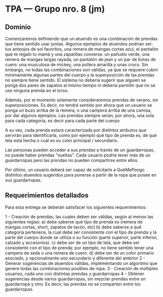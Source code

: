 # TPA — Grupo nro. 8 (jm)
## Dominio

Comenzaremos definiendo que un atuendo es una combinación de prendas que tiene sentido usar juntas. Algunos ejemplos de atuendos podrían ser:
tus anteojos de sol favoritos, una remera de mangas cortas azul, el pantalón que te regaló tu mamá y una zapatillas converse.
un pañuelo verde, una remera de mangas largas rayada, un pantalón de jean y un par de botas de cuero.
una musculosa de mickey, una pollera amarilla y unas crocs.
Sin embargo, no todas las combinaciones son válidas, ya que se requiere cubrir mínimamente algunas partes del cuerpo y la superposición de las prendas no siempre tiene sentido. El sistema no debería sugerir que alguien se ponga dos pares de zapatos al mismo tiempo ni debería permitir que no se use ninguna prenda en el torso.

Además, por el momento solamente consideraremos prendas de verano, sin superposiciones. Es decir, no tendrá sentido por ahora que un usuario se ponga un buzo arriba de la remera, o una campera arriba de una camisa, por dar algunos ejemplos. Las prendas siempre serán, por ahora, una sola para cada categoría, es decir para cada parte del cuerpo

A su vez, cada prenda estará caracterizada por distintos atributos que servirán para identificarla, como por ejemplo qué tipo de prenda es, de qué tela está hecha o cuál es su color principal / secundario.

Las personas pueden acceder a sus prendas a través de un guardarropas, no puede haber prendas "sueltas". Cada usuario podría tener más de un guardarropas pero las prendas no pueden compartirse entre ellos.

Por último, un usuario deberá ser capaz de solicitarle a QuéMePongo distintos atuendos sugeridos para ponerse a partir de la ropa que posee en sus guardarropas.

## Requerimientos detallados

Para esta entrega se deberán satisfacer los siguientes requerimientos: 

1 - Creación de prendas, las cuales deben ser válidas, según al menos las siguientes reglas:
    a) debe saberse qué tipo de prenda es (remera de mangas cortas, short, zapatos de tacón, etc)
    b) debe saberse a qué categoría pertenece, la cual debe ser consistente con el tipo de prenda y la parte del cuerpo donde se utiliza o su función (parte superior, parte inferior, calzado y accesorios).
    c) debe ser de un tipo de tela, que debe ser consistente con el tipo de prenda: por ejemplo, no tiene sentido tener una campera de seda o una remera de cuero. 
    d) debe ser de un color primario asociado, y opcionalmente uno secundario y diferente del anterior
2 - Generar sugerencias de atuendos válidas, implementando un algoritmo que genere todas las combinaciones posibles de ropa. 
3 - Creación de múltiples usuarios, cada uno con distintas prendas y guardarropas
4 - Obtener sugerencias desde varios guardarropas, sin mezclar prendas entre un guardarropa y otro. Es decir, las prendas no se comparten entre los guardarropas.
